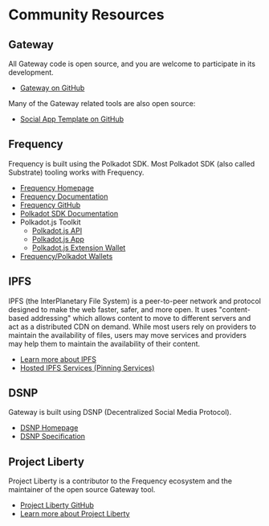 # Community Resources

## Gateway

All Gateway code is open source, and you are welcome to participate in its development.

- [Gateway on GitHub](https://github.com/ProjectLibertyLabs/gateway)

Many of the Gateway related tools are also open source:

- [Social App Template on GitHub](https://github.com/ProjectLibertyLabs/social-app-template)

## Frequency

Frequency is built using the Polkadot SDK.
Most Polkadot SDK (also called Substrate) tooling works with Frequency.

- [Frequency Homepage](https://www.frequency.xyz)
- [Frequency Documentation](https://docs.frequency.xyz)
- [Frequency GitHub](https://github.com/frequency-chain)
- [Polkadot SDK Documentation](https://docs.substrate.io)
- Polkadot.js Toolkit
  - [Polkadot.js API](https://polkadot.js.org/docs/)
  - [Polkadot.js App](https://dotapps-io.ipns.dweb.link)
  - [Polkadot.js Extension Wallet](https://polkadot.js.org/extension/)
- [Frequency/Polkadot Wallets](https://polkadot.com/get-started/wallets)

## IPFS

IPFS (the InterPlanetary File System) is a peer-to-peer network and protocol designed to make the web faster, safer, and more open.
It uses "content-based addressing" which allows content to move to different servers and act as a distributed CDN on demand.
While most users rely on providers to maintain the availability of files, users may move services and providers may help them to maintain the availability of their content.

- [Learn more about IPFS](https://ipfs.tech)
- [Hosted IPFS Services (Pinning Services)](https://docs.ipfs.tech/concepts/persistence/#pinning-services)

## DSNP

Gateway is built using DSNP (Decentralized Social Media Protocol).

- [DSNP Homepage](https://dsnp.org)
- [DSNP Specification](https://spec.dsnp.org/)

## Project Liberty

Project Liberty is a contributor to the Frequency ecosystem and the maintainer of the open source Gateway tool.

- [Project Liberty GitHub](https://github.com/ProjectLibertyLabs/)
- [Learn more about Project Liberty](https://www.projectliberty.io)
